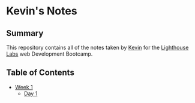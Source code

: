 # Kevin's Notes
## Summary


This repository contains all of the notes taken by [Kevin](https://github.com/Klobsinger) for the [Lighthouse Labs](https://www.lighthouselabs.ca/) web Development Bootcamp.
## Table of Contents
* [Week 1](/Week_1)
  * [Day 1](/Week_1/Day_1)